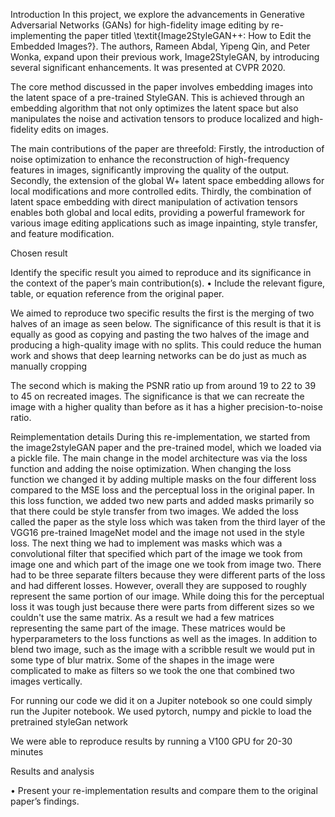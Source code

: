 Introduction
In this project, we explore the advancements in Generative Adversarial Networks (GANs) for high-fidelity image editing by re-implementing the paper titled \textit{Image2StyleGAN++: How to Edit the Embedded Images?}. The authors, Rameen Abdal, Yipeng Qin, and Peter Wonka, expand upon their previous work, Image2StyleGAN, by introducing several significant enhancements. It was presented at CVPR 2020.

The core method discussed in the paper involves embedding images into the latent space of a pre-trained StyleGAN. This is achieved through an embedding algorithm that not only optimizes the latent space but also manipulates the noise and activation tensors to produce localized and high-fidelity edits on images.

The main contributions of the paper are threefold: Firstly, the introduction of noise optimization to enhance the reconstruction of high-frequency features in images, significantly improving the quality of the output. Secondly, the extension of the global W+ latent space embedding allows for local modifications and more controlled edits. Thirdly, the combination of latent space embedding with direct manipulation of activation tensors enables both global and local edits, providing a powerful framework for various image editing applications such as image inpainting, style transfer, and feature modification.

Chosen result

Identify the specific result you aimed to reproduce and its significance in the context of the paper’s main contribution(s).
• Include the relevant figure, table, or equation reference from the original paper.

We aimed to reproduce two specific results the first is the merging of two halves of an image as seen below. The significance of this result is that it is equally as good as copying and pasting the two halves of the image and producing a high-quality image with no splits. This could reduce the human work and shows that deep learning networks can be do just as much as manually cropping

The second which is making the PSNR ratio up from around 19 to 22 to 39 to 45 on recreated images. The significance is that we can recreate the image with a higher quality than before as it has a higher precision-to-noise ratio.

Reimplementation details
During this re-implementation, we started from the image2styleGAN paper and the pre-trained model, which we loaded via a pickle file. The main change in the model architecture was via the loss function and adding the noise optimization. When changing the loss function we changed it by adding multiple masks on the four different loss compared to the MSE loss and the perceptual loss in the original paper. In this loss function, we added two new parts and added masks primarily so that there could be style transfer from two images. We added the loss called the paper as the style loss which was taken from the third layer of the VGG16 pre-trained ImageNet model and the image not used in the style loss. The next thing we had to implement was masks which was a convolutional filter that specified which part of the image we took from image one and which part of the image one we took from image two. There had to be three separate filters because they were different parts of the loss and had different losses. However, overall they are supposed to roughly represent the same portion of our image. While doing this for the perceptual loss it was tough just because there were parts from different sizes so we couldn't use the same matrix. As a result we had a few matrices representing the same part of the image. These matrices would be hyperparameters to the loss functions as well as the images. In addition to blend two image, such as the image with a scribble result we would put in some type of blur matrix. Some of the shapes in the image were complicated to make as filters so we took the one that combined two images vertically.

For running our code we did it on a Jupiter notebook so one could simply run the Jupiter notebook. We used pytorch, numpy and pickle to load the pretrained styleGan network

We were able to reproduce results by running a V100 GPU for 20-30 minutes

Results and analysis

• Present your re-implementation results and compare them to the original paper’s findings.
